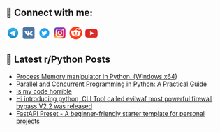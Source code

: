 ## 🔎 Connect with me:
[<img src="https://github.com/bullbesh/bullbesh/blob/main/images/Telegram.png" width="32" height="32" />](https://t.me/bullbesh)
[<img src="https://github.com/bullbesh/bullbesh/blob/main/images/VK.png" width="32" height="32" />](https://vk.com/bullbesh)
[<img src="https://github.com/bullbesh/bullbesh/blob/main/images/Twitter.png" width="32" height="32" />](https://twitter.com/bullbesh1)
[<img src="https://github.com/bullbesh/bullbesh/blob/main/images/Instagram.png" width="32" height="32" />](https://www.instagram.com/bullbesh)
[<img src="https://github.com/bullbesh/bullbesh/blob/main/images/Reddit.png" width="32" height="32" />](https://www.reddit.com/user/bullbesh)
[<img src="https://github.com/bullbesh/bullbesh/blob/main/images/YouTube.png" width="32" height="32" />](https://www.youtube.com/channel/UCtfjRs6uzgq5mfm8S06WTcg)

## 📕 Latest r/Python Posts
<!-- BLOG-POST-LIST:START -->
- [Process Memory manipulator in Python. &lpar;Windows x64&rpar;](https://www.reddit.com/r/Python/comments/1od374z/process_memory_manipulator_in_python_windows_x64/)
- [Parallel and Concurrent Programming in Python: A Practical Guide](https://www.reddit.com/r/Python/comments/1od1vup/parallel_and_concurrent_programming_in_python_a/)
- [Is my code horrible](https://www.reddit.com/r/Python/comments/1ocucv4/is_my_code_horrible/)
- [Hi introducing python, CLI Tool called evilwaf most powerful firewall bypass V2.2 was released](https://www.reddit.com/r/Python/comments/1ocq03z/hi_introducing_python_cli_tool_called_evilwaf/)
- [FastAPI Preset - A beginner-friendly starter template for personal projects](https://www.reddit.com/r/Python/comments/1ocnrz9/fastapi_preset_a_beginnerfriendly_starter/)
<!-- BLOG-POST-LIST:END -->
